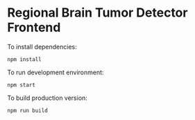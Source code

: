 # Regional Brain Tumor Detector Frontend
To install dependencies:
 ```
npm install
```
To run development environment:
 ```
npm start
```
To build production version:
```
npm run build
```